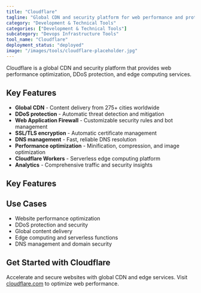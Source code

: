 ```yaml
---
title: "Cloudflare"
tagline: "Global CDN and security platform for web performance and protection"
category: "Development & Technical Tools"
categories: ["Development & Technical Tools"]
subcategory: "Devops Infrastructure Tools"
tool_name: "Cloudflare"
deployment_status: "deployed"
image: "/images/tools/cloudflare-placeholder.jpg"
---
```

Cloudflare is a global CDN and security platform that provides web performance optimization, DDoS protection, and edge computing services.

## Key Features

- **Global CDN** - Content delivery from 275+ cities worldwide
- **DDoS protection** - Automatic threat detection and mitigation
- **Web Application Firewall** - Customizable security rules and bot management
- **SSL/TLS encryption** - Automatic certificate management
- **DNS management** - Fast, reliable DNS resolution
- **Performance optimization** - Minification, compression, and image optimization
- **Cloudflare Workers** - Serverless edge computing platform
- **Analytics** - Comprehensive traffic and security insights

## Key Features


## Use Cases

- Website performance optimization
- DDoS protection and security
- Global content delivery
- Edge computing and serverless functions
- DNS management and domain security

## Get Started with Cloudflare

Accelerate and secure websites with global CDN and edge services. Visit [cloudflare.com](https://cloudflare.com) to optimize web performance.
